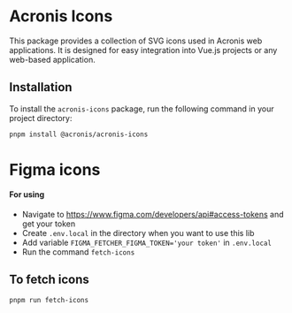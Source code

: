 # Acronis Icons

This package provides a collection of SVG icons used in Acronis web applications. It is designed for easy integration into Vue.js projects or any web-based application.

## Installation

To install the `acronis-icons` package, run the following command in your project directory:

```bash
pnpm install @acronis/acronis-icons
```

# Figma icons

#### For using

- Navigate to https://www.figma.com/developers/api#access-tokens and get your token
- Create `.env.local` in the directory when you want to use this lib
- Add variable `FIGMA_FETCHER_FIGMA_TOKEN='your token'` in `.env.local`
- Run the command `fetch-icons`


## To fetch icons

```bash
pnpm run fetch-icons
```
